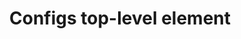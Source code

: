 ---
title: Configs top-level element
keywords: compose, compose specification
fetch_remote:
  line_start: 2
  line_end: -1
---